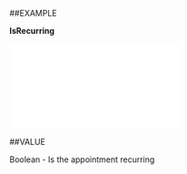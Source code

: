 
##EXAMPLE

**IsRecurring**



![](..\..\Examples\vbs\SOAppointment.Properties.vbs.txt)


##VALUE

Boolean - Is the appointment recurring

